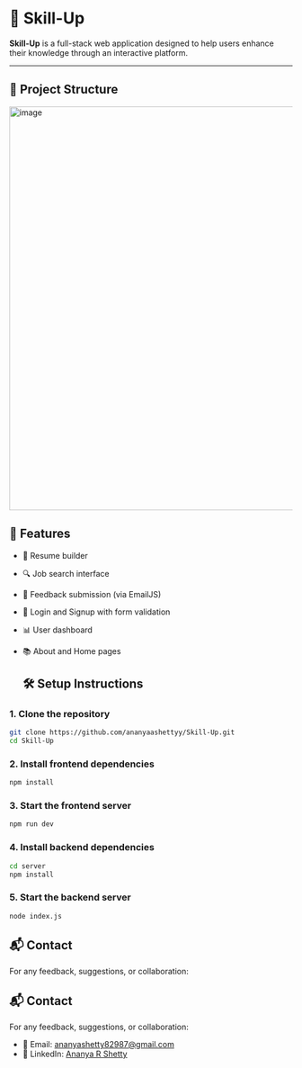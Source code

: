 # 🚀 Skill-Up

**Skill-Up** is a full-stack web application designed to help users enhance their knowledge through an interactive platform.

---

## 📁 Project Structure
<img width="515" height="718" alt="image" src="https://github.com/user-attachments/assets/bff4dfad-08a3-492b-a3a4-0c8fcfd2f565" />


## 📌 Features

- 📝 Resume builder
- 🔍 Job search interface
- 💬 Feedback submission (via EmailJS)
- 🔐 Login and Signup with form validation
- 📊 User dashboard
- 📚 About and Home pages

  ## 🛠️ Setup Instructions

### 1. Clone the repository

```bash
git clone https://github.com/ananyaashettyy/Skill-Up.git
cd Skill-Up
```

### 2. Install frontend dependencies

```bash
npm install
```

### 3. Start the frontend server

```bash
npm run dev
```

### 4. Install backend dependencies

```bash
cd server
npm install
```

### 5. Start the backend server

```bash
node index.js
```
## 📬 Contact

For any feedback, suggestions, or collaboration:

## 📬 Contact

For any feedback, suggestions, or collaboration:

- 📧 Email: [ananyashetty82987@gmail.com](mailto:ananyashetty82987@gmail.com)  
- 💼 LinkedIn: [Ananya R Shetty](https://www.linkedin.com/in/ananyaashettyy/)

